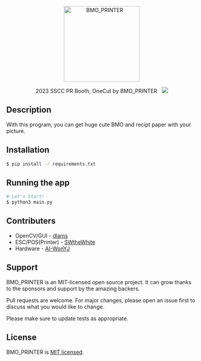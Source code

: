<p align="center">
  <img src="https://raw.githubusercontent.com/SSCC-space/BMO_PRINTER/main/sscc.jpg?token=GHSAT0AAAAAACAVR4MDLBTDAWDW2Z6DCQYIZBHC5NQ" width="200" alt="BMO_PRINTER" />
</p>

<p align="center">2023 SSCC PR Booth, OneCut by BMO_PRINTER &nbsp
<a href="https://hits.seeyoufarm.com"><img src="https://hits.seeyoufarm.com/api/count/incr/badge.svg?url=https%3A%2F%2Fgithub.com%2FSSCC-space%2FBMO_PRINTER&count_bg=%2379C83D&title_bg=%23555555&icon=&icon_color=%23E7E7E7&title=hits&edge_flat=false"/></a>
</p>
  

## Description

With this program, you can get huge cute BMO and recipt paper with your picture.

## Installation

```bash
$ pip install -r requirements.txt
```

## Running the app

```bash
# Let's Start!
$ python3 main.py
```

## Contributers
- OpenCV/GUI - [dlams](https://github.com/dlams)
- ESC/POS(Printer) - [SWtheWhite](https://github.com/SWtheWhite)
- Hardware - [AI-WonYJ](https://github.com/AI-WonYJ)

## Support

BMO_PRINTER is an MIT-licensed open source project. It can grow thanks to the sponsors and support by the amazing backers.

Pull requests are welcome. For major changes, please open an issue first
to discuss what you would like to change.

Please make sure to update tests as appropriate.

## License

BMO_PRINTER is [MIT licensed](LICENSE).
